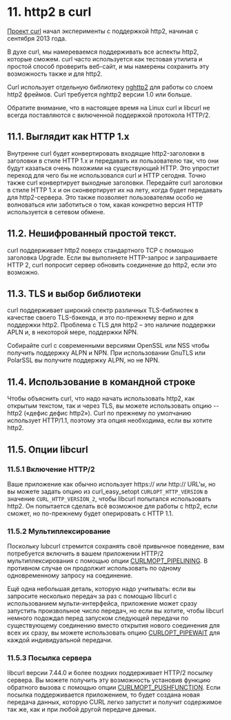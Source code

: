 # 11. http2 в curl

[Проект curl](https://curl.haxx.se/) начал эксперименты с поддержкой http2,
начиная с сентября 2013 года.

В духе curl, мы намереваемся поддерживать все аспекты http2, которые сможем.
curl часто используется как тестовая утилита и простой способ проверить
веб-сайт, и мы намерены сохранить эту возможность также и для http2.

Curl использует отдельную библиотеку [nghttp2](https://nghttp2.org/) для работы
со слоем http2 фреймов. Curl требуется nghttp2 версии 1.0 или больше.
   
Обратите внимание, что в настоящее время на Linux curl и libcurl не всегда поставляются с включенной поддержкой протокола HTTP/2.

## 11.1. Выглядит как HTTP 1.x

Внутренне curl будет конвертировать входящие http2-заголовки в заголовки в
стиле HTTP 1.x и передавать их пользователю так, что они будут казаться очень
похожими на существующий HTTP. Это упростит переход для чего бы не
использовался curl и HTTP сегодня. Точно также curl конвертирует выходные
заголовки. Передайте curl заголовки в стиле HTTP 1.x и он сконвертирует их на
лету, когда будет передавать для http2-сервера. Это также позволяет
пользователям особо не волноваться или заботиться о том, какая конкретно версия
HTTP используется в сетевом обмене.

## 11.2. Нешифрованный простой текст. 

curl поддерживает http2 поверх стандартного TCP с помощью заголовка Upgrade.
Если вы выполняете HTTP-запрос и запрашиваете HTTP 2, curl попросит сервер
обновить соединение до http2, если это возможно.

## 11.3. TLS и выбор библиотеки

curl поддерживает широкий спектр различных TLS-библиотек в качестве своего
TLS-бэкенда, и это по-прежнему верно и для поддержки http2. Проблема с TLS для
http2 – это наличие поддержки APLN и, в некоторой мере, поддержки NPN.

Собирайте curl с современными версиями OpenSSL или NSS чтобы получить поддержку
ALPN и NPN. При использовании GnuTLS или PolarSSL вы получите поддержку ALPN,
но не NPN.

## 11.4. Использование в командной строке

Чтобы объяснить curl, что надо начать использовать http2, как открытым текстом,
так и через TLS, вы можете использовать опцию --http2 («дефис дефис http2»).
Curl по прежнему по умолчанию использует HTTP/1.1, поэтому эта опция
необходима, если вы хотите http2.

## 11.5. Опции libcurl


### 11.5.1 Включение HTTP/2

Ваше приложение как обычно использует https:// или http:// URL'ы, но вы можете
задать опцию из curl_easy_setopt `CURLOPT_HTTP_VERSION` в значение
`CURL_HTTP_VERSION_2`, чтобы libcurl попытался использовать http2. Он попытается
сделать всё возможное для работы с http2, если сможет, но по-прежнему будет
оперировать с HTTP 1.1.

### 11.5.2 Мультиплексирование

Поскольку lubcurl стремится сохранять своё привычное поведение, вам
потребуется включить в вашем приложении HTTP/2 мультиплексирования с помощью
опции
[CURLMOPT_PIPELINING](https://curl.haxx.se/libcurl/c/CURLMOPT_PIPELINING.html).
В противном случае он продолжит использовать по одному одновременному запросу
на соединение.

Ещё одна небольшая деталь, которую надо учитывать: если вы запросите несколько
передач за раз с помощью libcurl с использованием мульти-интерфейса, приложение
может сразу запустить произвольное число передач, но если вы хотите, чтобы
libcurl немного подождал перед запуском следующей передачи по существующему
соединению вместо открытия нового соединения для всех их сразу, вы можете
использовать опцию
[CURLOPT_PIPEWAIT](https://curl.haxx.se/libcurl/c/CURLOPT_PIPEWAIT.html) для
каждой индивидуальной передачи.

### 11.5.3 Посылка сервера

libcurl версии 7.44.0 и более поздних поддерживает HTTP/2 посылку сервера. Вы
можете получить эту возможность установив функцию обратного вызова с помощью
опции
[CURLMOPT_PUSHFUNCTION](https://curl.haxx.se/libcurl/c/CURLMOPT_PUSHFUNCTION.html).
Если посылка поддерживается приложением, то будет создана новая передача
данных, которую CURL легко запустит и получит содержимое так же, как и при
любой другой передаче данных.

